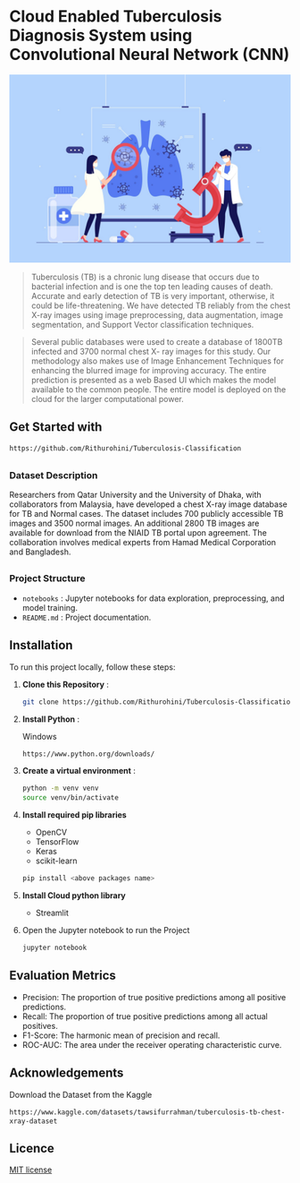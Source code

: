 # Cloud Enabled Tuberculosis Diagnosis System using Convolutional Neural Network (CNN)
<img src="img/tuberculosis_image.jpg">

> Tuberculosis (TB) is a chronic lung disease that occurs due to bacterial infection and is one the top ten leading causes of death. Accurate and early detection of TB is very important, otherwise, it could be life-threatening. We have detected TB reliably from the chest X-ray images using image preprocessing, data augmentation, image segmentation, and Support Vector classification techniques.

> Several public databases were used to create a database of 1800TB infected and 3700 normal chest X- ray images for this study. Our methodology also makes use of Image Enhancement Techniques for enhancing the blurred image for improving accuracy. The entire prediction is presented as a web Based UI which makes the model available to the common people. The entire model is deployed on the cloud for the larger computational power.

## <h2>Get Started with </h2>

```bash
https://github.com/Rithurohini/Tuberculosis-Classification
```

## <h3>Dataset Description</h3>
Researchers from Qatar University and the University of Dhaka, with collaborators from Malaysia, have developed a chest X-ray image database for TB and Normal cases. The dataset includes 700 publicly accessible TB images and 3500 normal images. An additional 2800 TB images are available for download from the NIAID TB portal upon agreement. The     collaboration involves medical experts from Hamad Medical Corporation and Bangladesh.

## <h3>Project Structure</h3>

* `notebooks` : Jupyter notebooks for data exploration, preprocessing, and model training.
* ``README.md`` : Project documentation.

## <h2>Installation</h2>
To run this project locally, follow these steps:
1. **Clone this Repository** :
   ```bash
   git clone https://github.com/Rithurohini/Tuberculosis-Classification
   ```

2. **Install Python** :
   
   Windows
   ```bash
   https://www.python.org/downloads/
   ```
   
4. **Create a virtual environment** :
   ```bash
   python -m venv venv
   source venv/bin/activate
   ```
   
5. **Install required pip libraries**
   * OpenCV  
   * TensorFlow
   * Keras
   * scikit-learn
   ```bash
   pip install <above packages name>
   ```
6. **Install Cloud python library**
   * Streamlit

7. Open the Jupyter notebook to run the Project
   ```bash
   jupyter notebook
   ```
   
## <h2>Evaluation Metrics</h2>

* Precision: The proportion of true positive predictions among all positive predictions.
* Recall: The proportion of true positive predictions among all actual positives.
* F1-Score: The harmonic mean of precision and recall.
* ROC-AUC: The area under the receiver operating characteristic curve.
    
## <h2>Acknowledgements</h2>

Download the Dataset from the Kaggle
```
https://www.kaggle.com/datasets/tawsifurrahman/tuberculosis-tb-chest-xray-dataset
```

## <h2>Licence</h2>
[MIT license](LICENSE)
